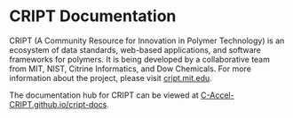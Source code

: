 # CRIPT Documentation

CRIPT (A Community Resource for Innovation in Polymer Technology) is an
ecosystem of data standards, web-based applications, and software frameworks
for polymers.
It is being developed by a collaborative team from MIT, NIST, Citrine
Informatics, and Dow Chemicals.
For more information about the project, please visit [cript.mit.edu](http://cript.mit.edu).

The documentation hub for CRIPT can be viewed at
[C-Accel-CRIPT.github.io/cript-docs](https://c-accel-cript.github.io/cript-docs).
